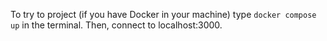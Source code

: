 To try to project (if you have Docker in your machine) type ```docker compose up``` in the terminal. Then, connect to localhost:3000.
